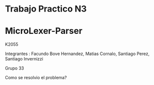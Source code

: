 # Trabajo Practico N3
# MicroLexer-Parser

K2055

Integrantes : Facundo Bove Hernandez, Matias Cornalo, Santiago Perez, Santiago Invernizzi

Grupo 33

Como se resolvio el problema? 

